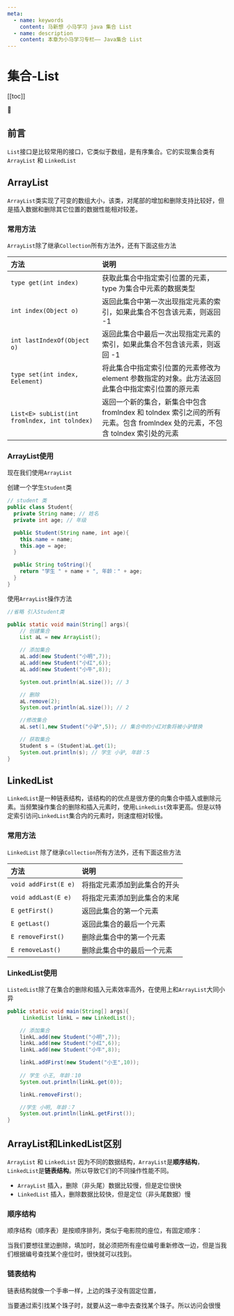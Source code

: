```yaml
---
meta:
  - name: keywords
    content: 马新想 小马学习 java 集合 List
  - name: description
    content: 本章为小马学习专栏—— Java集合 List
---
```


# 集合-List

[[toc]]

:horse: 


## 前言

`List`接口是比较常用的接口，它类似于数组，是有序集合。它的实现集合类有`ArrayList` 和 `LinkedList`


## ArrayList

`ArrayList`类实现了可变的数组大小，该类，对尾部的增加和删除支持比较好，但是插入数据和删除其它位置的数据性能相对较差。

### 常用方法

`ArrayList`除了继承`Collection`所有方法外，还有下面这些方法

|方法|说明|
|:---|:---|
|`type get(int index)`|获取此集合中指定索引位置的元素，type 为集合中元素的数据类型|
|`int index(Object o)`|返回此集合中第一次出现指定元素的索引，如果此集合不包含该元素，则返回 -1|
|`int lastIndexOf(Object o)`|返回此集合中最后一次出现指定元素的索引，如果此集合不包含该元素，则返回 -1|
|`type set(int index, Eelement)`|将此集合中指定索引位置的元素修改为 element 参数指定的对象。此方法返回此集合中指定索引位置的原元素|
|`List<E> subList(int fromlndex, int tolndex)`|返回一个新的集合，新集合中包含 fromlndex 和 tolndex 索引之间的所有元素。包含 fromlndex 处的元素，不包含 tolndex 索引处的元素|


### ArrayList使用

现在我们使用`ArrayList`

创建一个学生`Student`类

```java
// student 类
public class Student{
  private String name; // 姓名
  private int age; // 年级

  public Student(String name, int age){
    this.name = name;
    this.age = age;
  }

  public String toString(){
    return "学生 " + name + ", 年龄：" + age;
  }
}
```


使用`ArrayList`操作方法

```java
//省略 引入Student类

public static void main(String[] args){
    // 创建集合
    List aL = new ArrayList();

    // 添加集合
    aL.add(new Student("小明",7));
    aL.add(new Student("小红",6));
    aL.add(new Student("小牛",8));

    System.out.println(aL.size()); // 3

    // 删除
    aL.remove(2);
    System.out.println(aL.size()); // 2

    //修改集合
    aL.set(1,new Student("小驴",5)); // 集合中的小红对象将被小驴替换

    // 获取集合
    Student s = (Student)aL.get(1); 
    System.out.println(s); // 学生 小驴, 年龄：5
}
```

## LinkedList

`LinkedList`是一种链表结构，该结构的的优点是很方便的向集合中插入或删除元素。当频繁操作集合的删除和插入元素时，使用`LinkedList`效率更高。但是以特定索引访问`LinkedList`集合内的元素时，则速度相对较慢。

### 常用方法

`LinkedList` 除了继承`Collection`所有方法外，还有下面这些方法

|方法|说明|
|:---|:---|
|`void addFirst(E e)`|将指定元素添加到此集合的开头|
|`void addLast(E e)	`|将指定元素添加到此集合的末尾|
|`E getFirst()`|返回此集合的第一个元素|
|`E getLast()	`|返回此集合的最后一个元素|
|`E removeFirst()`|删除此集合中的第一个元素|
|`E removeLast()`|删除此集合中的最后一个元素|


### LinkedList使用

`ListedList`除了在集合的删除和插入元素效率高外，在使用上和`ArrayList`大同小异

```java
public static void main(String[] args){
     LinkedList linkL = new LinkedList();

    // 添加集合
    linkL.add(new Student("小明",7));
    linkL.add(new Student("小红",6));
    linkL.add(new Student("小牛",8));

    linkL.addFirst(new Student("小王",10));
    
    // 学生 小王, 年龄：10
    System.out.println(linkL.get(0));

    linkL.removeFirst();

    //学生 小明, 年龄：7
    System.out.println(linkL.getFirst());
}
```


## ArrayList和LinkedList区别

`ArrayList` 和 `LinkedList` 因为不同的数据结构，`ArrayList`是**顺序结构**，`LinkedList`是**链表结构**。所以导致它们的不同操作性能不同。

- `ArrayList` 插入，删除（非头尾）数据比较慢，但是定位很快
- `LinkedList` 插入，删除数据比较快，但是定位（非头尾数据）慢


### 顺序结构

顺序结构（顺序表）是按顺序排列，类似于电影院的座位，有固定顺序：


<images src="/java/list01.png" />


当我们要想往里边删除，填加时，就必须把所有座位编号重新修改一边，但是当我们根据编号查找某个座位时，很快就可以找到。


### 链表结构

链表结构就像一个手串一样，上边的珠子没有固定位置，

<images src="/java/list02.png" />


当要通过索引找某个珠子时，就要从这一串中去查找某个珠子。所以访问会很慢